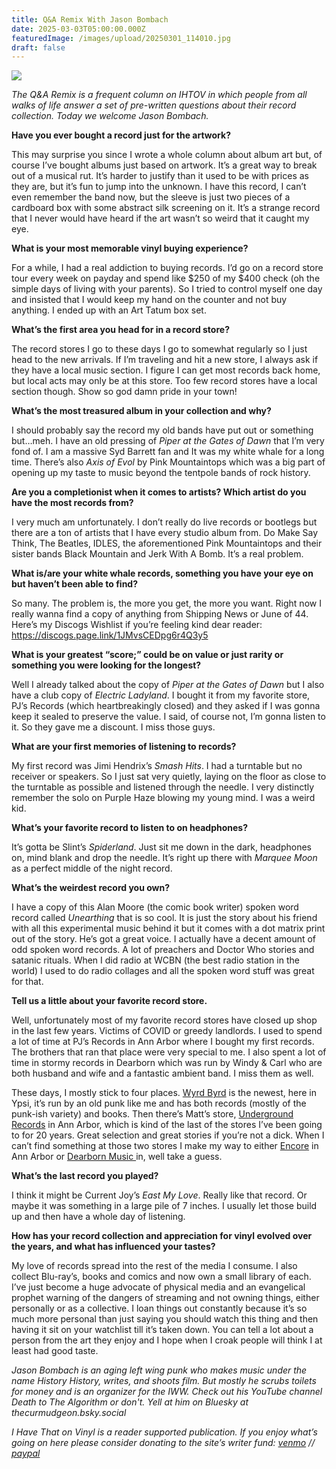 ```yaml
---
title: Q&A Remix With Jason Bombach
date: 2025-03-03T05:00:00.000Z
featuredImage: /images/upload/20250301_114010.jpg
draft: false
---
```

![](/images/upload/20250301_114010.jpg)

*The Q&A Remix is a frequent column on IHTOV in which people from all walks of life answer a set of pre-written questions about their record collection. Today we welcome Jason Bombach.*

**Have you ever bought a record just for the artwork?**

This may surprise you since I wrote a whole column about album art but, of course I’ve bought albums just based on artwork. It’s a great way to break out of a musical rut. It’s harder to justify than it used to be with prices as they are, but it’s fun to jump into the unknown. I have this record, I can’t even remember the band now, but the sleeve is just two pieces of a cardboard box with some abstract silk screening on it. It’s a strange record that I never would have heard if the art wasn’t so weird that it caught my eye.

 **What is your most memorable vinyl buying experience?**

For a while, I had a real addiction to buying records. I’d go on a record store tour every week on payday and spend like $250 of my $400 check (oh the simple days of living with your parents). So I tried to control myself one day and insisted that I would keep my hand on the counter and not buy anything. I ended up with an Art Tatum box set.

**What’s the first area you head for in a record store?**

The record stores I go to these days I go to somewhat regularly so I just head to the new arrivals. If I’m traveling and hit a new store, I always ask if they have a local music section. I figure I can get most records back home, but local acts may only be at this store. Too few record stores have a local section though. Show so god damn pride in your town!

 **What’s the most treasured album in your collection and why?**

I should probably say the record my old bands have put out or something but…meh. I have an old pressing of *Piper at the Gates of Dawn* that I’m very fond of. I am a massive Syd Barrett fan and It was my white whale for a long time. There’s also *Axis of Evol* by Pink Mountaintops which was a big part of opening up my taste to music beyond the tentpole bands of rock history.

**Are you a completionist when it comes to artists? Which artist do you have the most records from?**

I very much am unfortunately. I don’t really do live records or bootlegs but there are a ton of artists that I have every studio album from. Do Make Say Think, The Beatles, IDLES, the aforementioned Pink Mountaintops and their sister bands Black Mountain and Jerk With A Bomb. It’s a real problem.

**What is/are your white whale records, something you have your eye on but haven’t been able to find?**

So many. The problem is, the more you get, the more you want. Right now I really wanna find a copy of anything from Shipping News or June of 44. Here’s my Discogs Wishlist if you’re feeling kind dear reader: <https://discogs.page.link/1JMvsCEDpg6r4Q3y5>

**What is your greatest “score;” could be on value or just rarity or something you were looking for the longest?**

Well I already talked about the copy of *Piper at the Gates of Dawn* but I also have a club copy of *Electric Ladyland*. I bought it from my favorite store, PJ’s Records (which heartbreakingly closed) and they asked if I was gonna keep it sealed to preserve the value. I said, of course not, I’m gonna listen to it. So they gave me a discount. I miss those guys.

**What are your first memories of listening to records?**

My first record was Jimi Hendrix’s *Smash Hits*. I had a turntable but no receiver or speakers. So I just sat very quietly, laying on the floor as close to the turntable as possible and listened through the needle. I very distinctly remember the solo on Purple Haze blowing my young mind. I was a weird kid.

 **What’s your favorite record to listen to on headphones?**

It’s gotta be Slint’s *Spiderland*. Just sit me down in the dark, headphones on, mind blank and drop the needle. It’s right up there with *Marquee Moon* as a perfect middle of the night record.

**What’s the weirdest record you own?**

I have a copy of this Alan Moore (the comic book writer) spoken word record called *Unearthing* that is so cool. It is just the story about his friend with all this experimental music behind it but it comes with a dot matrix print out of the story. He’s got a great voice. I actually have a decent amount of odd spoken word records. A lot of preachers and Doctor Who stories and satanic rituals. When I did radio at WCBN (the best radio station in the world) I used to do radio collages and all the spoken word stuff was great for that.

**Tell us a little about your favorite record store.**

Well, unfortunately most of my favorite record stores have closed up shop in the last few years. Victims of COVID or greedy landlords. I used to spend a lot of time at PJ’s Records in Ann Arbor where I bought my first records. The brothers that ran that place were very special to me. I also spent a lot of time in stormy records in Dearborn which was run by Windy & Carl who are both husband and wife and a fantastic ambient band. I miss them as well.

These days, I mostly stick to four places. [Wyrd Byrd](https://wyrdbyrdypsi.com/) is the newest, here in Ypsi, it’s run by an old punk like me and has both records (mostly of the punk-ish variety) and books. Then there’s Matt’s store, [Underground Records](https://ugsounds.com/?srsltid=AfmBOopo-yirw5pVVvkpAX-iAQWJkXZGRnZSFI3MaKSnRiOnMM_UF2gF) in Ann Arbor, which is kind of the last of the stores I’ve been going to for 20 years. Great selection and great stories if you’re not a dick. When I can’t find something at those two stores I make my way to either [Encore](https://encorerecordsa2.com/) in Ann Arbor or [Dearborn Music ](https://dearbornmusic.net/?srsltid=AfmBOopzAiXVG1xAG4fPnbBq70pJ0ZLQoj7n8gRDZQGGntAABgpTbnQj)in, well take a guess.

 **What’s the last record you played?**

I think it might be Current Joy’s *East My Love*. Really like that record. Or maybe it was something in a large pile of 7 inches. I usually let those build up and then have a whole day of listening.

 **How has your record collection and appreciation for vinyl evolved over the years, and what has influenced your tastes?**

My love of records spread into the rest of the media I consume. I also collect Blu-ray’s, books and comics and now own a small library of each. I’ve just become a huge advocate of physical media and an evangelical prophet warning of the dangers of streaming and not owning things, either personally or as a collective. I loan things out constantly because it’s so much more personal than just saying you should watch this thing and then having it sit on your watchlist till it’s taken down. You can tell a lot about a person from the art they enjoy and I hope when I croak people will think I at least had good taste.

*Jason Bombach is an aging left wing punk who makes music under the name History History, writes, and shoots film. But mostly he scrubs toilets for money and is an organizer for the IWW. Check out his YouTube channel Death to The Algorithm or don't. Yell at him on Bluesky at thecurmudgeon.bsky.social*

*I Have That on Vinyl is a reader supported publication. If you enjoy what’s going on here please consider donating to the site’s writer fund: [venmo](https://account.venmo.com/u/Michele-Catalano2659) // [paypal](https://www.paypal.com/paypalme/goingitaloneny?country.x=US&locale.x=en_US)*
